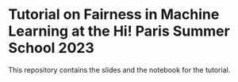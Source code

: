 # Tutorial on Fairness in Machine Learning at the Hi! Paris Summer School 2023

This repository contains the slides and the notebook for the tutorial. 
